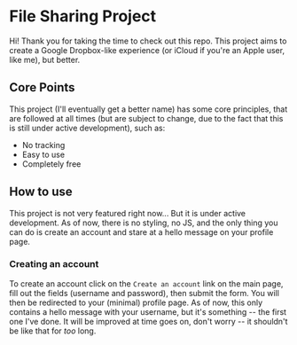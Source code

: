 # File Sharing Project
Hi! Thank you for taking the time to check out this repo.
This project aims to create a Google Dropbox-like experience (or iCloud if you're an Apple user, like me), but better.

## Core Points
This project (I'll eventually get a better name) has some core principles, that are followed at all times (but are subject to change, due to the fact that this is still under active development), such as:
- No tracking
- Easy to use
- Completely free

## How to use
This project is not very featured right now...
But it is under active development. As of now, there is no styling, no JS, and the only thing you can do is create an account and stare at a hello message on your profile page.
### Creating an account
To create an account click on the `Create an account` link on the main page, fill out the fields (username and password), then submit the form. You will then be redirected to your (minimal) profile page. As of now, this only contains a hello message with your username, but it's something -- the first one I've done. It will be improved at time goes on, don't worry -- it shouldn't be like that for *too* long.
